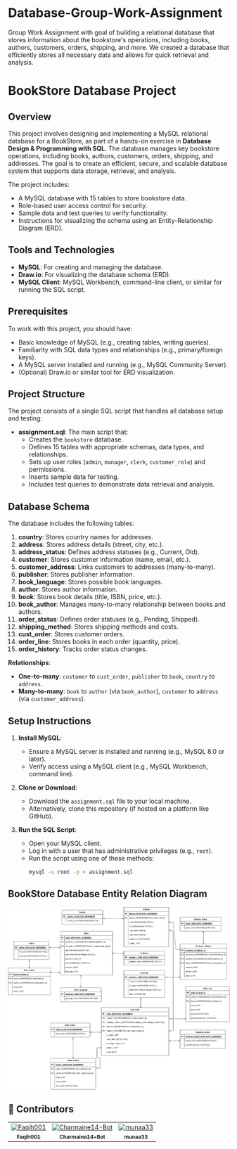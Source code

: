 # Database-Group-Work-Assignment
Group Work Assignment with goal of building a relational database that stores information about the bookstore's operations, including books, authors, customers, orders, shipping, and more. We created a database that efficiently stores all necessary data and allows for quick retrieval and analysis.

# BookStore Database Project

## Overview

This project involves designing and implementing a MySQL relational database for a BookStore, as part of a hands-on exercise in **Database Design & Programming with SQL**. The database manages key bookstore operations, including books, authors, customers, orders, shipping, and addresses. The goal is to create an efficient, secure, and scalable database system that supports data storage, retrieval, and analysis.

The project includes:
- A MySQL database with 15 tables to store bookstore data.
- Role-based user access control for security.
- Sample data and test queries to verify functionality.
- Instructions for visualizing the schema using an Entity-Relationship Diagram (ERD).

## Tools and Technologies

- **MySQL**: For creating and managing the database.
- **Draw.io**: For visualizing the database schema (ERD).
- **MySQL Client**: MySQL Workbench, command-line client, or similar for running the SQL script.

## Prerequisites

To work with this project, you should have:
- Basic knowledge of MySQL (e.g., creating tables, writing queries).
- Familiarity with SQL data types and relationships (e.g., primary/foreign keys).
- A MySQL server installed and running (e.g., MySQL Community Server).
- (Optional) Draw.io or similar tool for ERD visualization.

## Project Structure

The project consists of a single SQL script that handles all database setup and testing:

- **assignment.sql**: The main script that:
  - Creates the `bookstore` database.
  - Defines 15 tables with appropriate schemas, data types, and relationships.
  - Sets up user roles (`admin`, `manager`, `clerk`, `customer_role`) and permissions.
  - Inserts sample data for testing.
  - Includes test queries to demonstrate data retrieval and analysis.

## Database Schema

The database includes the following tables:

1. **country**: Stores country names for addresses.
2. **address**: Stores address details (street, city, etc.).
3. **address_status**: Defines address statuses (e.g., Current, Old).
4. **customer**: Stores customer information (name, email, etc.).
5. **customer_address**: Links customers to addresses (many-to-many).
6. **publisher**: Stores publisher information.
7. **book_language**: Stores possible book languages.
8. **author**: Stores author information.
9. **book**: Stores book details (title, ISBN, price, etc.).
10. **book_author**: Manages many-to-many relationship between books and authors.
11. **order_status**: Defines order statuses (e.g., Pending, Shipped).
12. **shipping_method**: Stores shipping methods and costs.
13. **cust_order**: Stores customer orders.
14. **order_line**: Stores books in each order (quantity, price).
15. **order_history**: Tracks order status changes.

**Relationships**:
- **One-to-many**: `customer` to `cust_order`, `publisher` to `book`, `country` to `address`.
- **Many-to-many**: `book` to `author` (via `book_author`), `customer` to `address` (via `customer_address`).

## Setup Instructions

1. **Install MySQL**:
   - Ensure a MySQL server is installed and running (e.g., MySQL 8.0 or later).
   - Verify access using a MySQL client (e.g., MySQL Workbench, command line).

2. **Clone or Download**:
   - Download the `assignment.sql` file to your local machine.
   - Alternatively, clone this repository (if hosted on a platform like GitHub).

3. **Run the SQL Script**:
   - Open your MySQL client.
   - Log in with a user that has administrative privileges (e.g., `root`).
   - Run the script using one of these methods:
     ```bash
     mysql -u root -p < assignment.sql

## BookStore Database Entity Relation Diagram

![BookStore ERD](https://github.com/Faqih001/Database-Group-Work-Assignment/blob/main/BookStore%20Database.drawio.png)

## 👥 Contributors

<!-- readme: contributors -start -->
<table>
  <tbody>
    <tr>
      <td align="center">
        <a href="https://github.com/Faqih001">
          <img src="https://avatars.githubusercontent.com/u/79513690?v=4" width="100;" alt="Faqih001"/>
          <br />
          <sub><b>Faqih001</b></sub>
        </a>
      </td>
      <td align="center">
        <a href="https://github.com/Charmaine14-Bot">
          <img src="https://avatars.githubusercontent.com/u/200607780?v=4" width="100;" alt="Charmaine14-Bot"/>
          <br />
          <sub><b>Charmaine14-Bot</b></sub>
        </a>
      </td>
      <td align="center">
        <a href="https://github.com/munaa33">
          <img src="https://avatars.githubusercontent.com/u/102806925?v=4" width="100;" alt="munaa33"/>
          <br />
          <sub><b>munaa33</b></sub>
        </a>
      </td>
    </tr>
  </tbody>
</table>
<!-- readme: contributors -end -->




